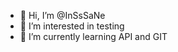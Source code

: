 - 👋 Hi, I’m @InSsSaNe
- 👀 I’m interested in testing
- 🌱 I’m currently learning API and GIT

<!---
InSsSaNe/InSsSaNe is a ✨ special ✨ repository because its `README.md` (this file) appears on your GitHub profile.
You can click the Preview link to take a look at your changes.
--->
